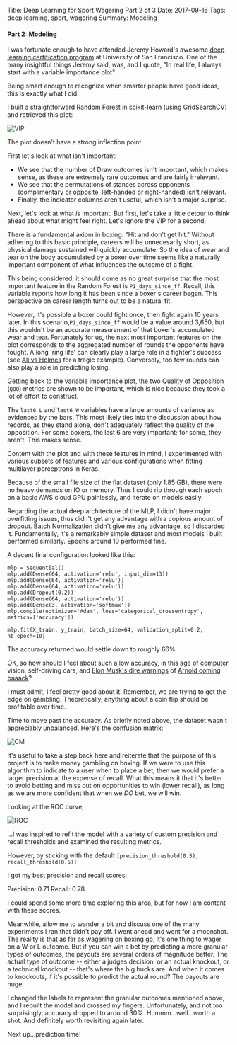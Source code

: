 Title:  Deep Learning for Sport Wagering Part 2 of 3
Date: 2017-09-16
Tags: deep learning, sport, wagering
Summary: Modeling

#### Part 2: Modeling


I was fortunate enough to have attended Jeremy Howard's awesome [deep learning certification program](https://www.usfca.edu/data-institute/certificates/deep-learning-part-one) at University of San Francisco. One of the many insightful things Jeremy said, was, and I quote, "In real life, I always start with a variable importance plot" <find video>.

Being smart enough to recognize when smarter people have good ideas, this is exactly what I did.

I built a straightforward Random Forest in scikit-learn (using GridSearchCV) and retrieved this plot:

![VIP](https://github.com/mobbSF/blog/blob/master/images/VIP.png?raw=true)

The plot doesn't have a strong inflection point. 

First let's look at what isn't important:  

- We see that the number of Draw outcomes isn't important, which makes sense, as these are extremely rare outcomes and are fairly irrelevant.  
- We see that the permutations of stances across opponents (complimentary or opposite, left-handed or right-handed) isn't relevant.  
- Finally, the indicator columns aren't useful, which isn't a major surprise. 

Next, let's look at what *is* important. But first, let's take a little detour to think ahead about what might feel right. Let's ignore the VIP for a second.

There is a fundamental axiom in boxing: "Hit and don't get hit." Without adhering to this basic principle, careers will be unnecesarily short, as physical damage sustained will quickly accumulate. So the idea of wear and tear on the body accumulated by a boxer over time seems like a naturally important component of what influences the outcome of a fight. 

This being considered, it should come as no great surprise that the most important feature in the Random Forest is `P1_days_since_ff`. Recall, this variable reports how long it has been since a boxer's career began. This perspective on career length turns out to be a natural fit.

However, it's possible a boxer could fight once, then fight again 10 years later. In this scenario,`P1_days_since_ff` would be a value around 3,650, but this wouldn't be an accurate measurement of that boxer's accumulated wear and tear. Fortunately for us, the next most important features on the plot corresponds to the aggregated number of rounds the opponents have fought. A long 'ring life' can clearly play a large role in a fighter's success (see [Ali vs Holmes](https://www.youtube.com/watch?v=Ja9iovR9B3E) for a tragic example). Conversely, too few rounds can also play a role in predicting losing.

Getting back to the variable importance plot, the two Quality of Opposition (`QOO`) metrics are shown to be important, which is nice because they took a lot of effort to construct.

The `last6_L` and `last6_W` variables have a large amounts of variance as evidenced by the bars. This most likely ties into the discussion about how records, as they stand alone, don't adequately reflect the quality of the opposition. For some boxers, the last 6 are very important; for some, they aren't. This makes sense.

Content with the plot and with these features in mind, I experimented with various subsets of features and various configurations when fitting multilayer perceptrons in Keras.

Because of the small file size of the flat dataset (only 1.85 GB), there were no heavy demands on IO or memory. Thus I could rip through each epoch on a basic AWS cloud GPU painlessly, and iterate on models easily. 

Regarding the actual deep architecture of the MLP, I didn't have major overfitting issues, thus didn't get any advantage with a copious amount of dropout. Batch Normalization didn't give me any advantage, so I discarded it. Fundamentally, it's a remarkably simple dataset and most models I built performed similarly. Epochs around 10 performed fine.

A decent final configuration looked like this: 

    mlp = Sequential()
    mlp.add(Dense(64, activation='relu', input_dim=13))
    mlp.add(Dense(64, activation='relu'))
    mlp.add(Dense(64, activation='relu'))
    mlp.add(Dropout(0.2))
    mlp.add(Dense(64, activation='relu'))
    mlp.add(Dense(3, activation='softmax'))
    mlp.compile(optimizer='Adam', loss='categorical_crossentropy', metrics=['accuracy'])

    mlp.fit(X_train, y_train, batch_size=64, validation_split=0.2, nb_epoch=10)

The accuracy returned would settle down to roughly 66%. 

OK, so how should I feel about such a low accuracy, in this age of computer vision, self-driving cars, and [Elon Musk's dire warnings](https://www.cnbc.com/2017/08/11/elon-musk-issues-a-stark-warning-about-a-i-calls-it-a-bigger-threat-than-north-korea.html) of [Arnold coming baaack](https://www.youtube.com/watch?v=-WIwQlMesr0)?

I must admit, I feel pretty good about it. Remember, we are trying to get the edge on gambling. Theoretically, anything about a coin flip should be profitable over time. 

Time to move past the accuracy. As briefly noted above, the dataset wasn't appreciably unbalanced. Here's the confusion matrix:

![CM](https://github.com/mobbSF/blog/blob/master/images/CM.png?raw=true)

It's useful to take a step back here and reiterate that the purpose of this project is to make money gambling on boxing. If we were to use this algorithm to indicate to a user when to place a bet, then we would prefer a larger precision at the expense of recall. What this means it that it's better to avoid betting and miss out on opportunities to win (lower recall), as long as we are more confident that when we *DO* bet, we will win. 

Looking at the ROC curve,

![ROC](https://github.com/mobbSF/blog/blob/master/images/ROC.png?raw=true)

...I was inspired to refit the model with a variety of custom precision and recall thresholds and examined the resulting metrics.  

However, by sticking with the default `[precision_threshold(0.5), recall_threshold(0.5)]`
 
I got my best precision and recall scores: 

Precision: 0.71
Recall:    0.78

I could spend some more time exploring this area, but for now I am content with these scores.

Meanwhile, allow me to wander a bit and discuss one of the many experiments I ran that didn't pay off. I went ahead and went for a moonshot. The reality is that as far as wagering on boxing go, it's one thing to wager on a W or L outcome. But if you can win a bet by predicting a more granular types of outcomes, the payouts are several orders of magnitude better. The actual type of outcome -- either a judges decision, or an actual knockout, or a technical knockout -- that's where the big bucks are. And when it comes to knockouts, if it's possible to predict the actual round? The payouts are huge. 

I changed the labels to represent the granular outcomes mentioned above, and I rebuilt the model and crossed my fingers. Unfortunately, and not too surprisingly, accuracy dropped to around 30%. Hummm...well...worth a shot. And definitely worth revisiting again later.

Next up...prediction time!
